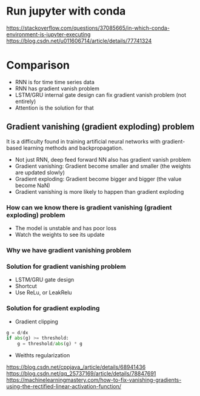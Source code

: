 # Run jupyter with conda 
https://stackoverflow.com/questions/37085665/in-which-conda-environment-is-jupyter-executing  
https://blog.csdn.net/u011606714/article/details/77741324  

# Comparison  
* RNN is for time time series data
* RNN has gradient vanish problem
* LSTM/GRU internal gate design can fix gradient vanish problem (not entirely)
* Attention is the solution for that

## Gradient vanishing (gradient exploding) problem
It is a difficulty found in training artificial neural networks with gradient-based learning methods and backpropagation.  

* Not just RNN, deep feed forward NN also has gradient vanish problem
* Gradient vanishing: Gradient become smaller and smaller (the weights are updated slowly)
* Gradient exploding: Gradient become bigger and bigger (the value become NaN)
* Gradient vanishing is more likely to happen than gradient exploding

### How can we know there is gradient vanishing (gradient exploding) problem
* The model is unstable and has poor loss
* Watch the weights to see its update

### Why we have gradient vanishing problem

### Solution for gradient vanishing problem
* LSTM/GRU gate design
* Shortcut
* Use ReLu, or LeakRelu

### Solution for gradient exploding
* Gradient clipping  
```python
g = d/dx
if abs(g) >= threshold:
    g = threshold/abs(g) * g
```
* Weithts regularization

https://blog.csdn.net/cppjava_/article/details/68941436  
https://blog.csdn.net/qq_25737169/article/details/78847691  
https://machinelearningmastery.com/how-to-fix-vanishing-gradients-using-the-rectified-linear-activation-function/  
